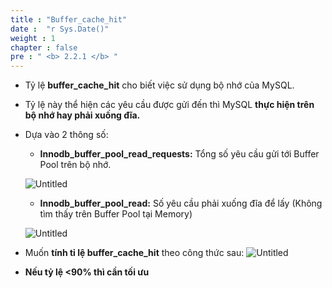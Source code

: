 ```yaml
---
title : "Buffer_cache_hit"
date :  "r Sys.Date()" 
weight : 1 
chapter : false
pre : " <b> 2.2.1 </b> "
---
```



- Tỷ lệ **buffer_cache_hit** cho biết việc sử dụng bộ nhớ của MySQL.
- Tỷ lệ này thể hiện các yêu cầu được gửi đến thì MySQL **thực hiện trên bộ nhớ hay phải xuống đĩa.**
- Dựa vào 2 thông số:
    - **Innodb_buffer_pool_read_requests:** Tổng số yêu cầu gửi tới Buffer Pool trên bộ nhớ.
    
    ![Untitled](/images/2.optimization/009-buffer1.png)
    
    - **Innodb_buffer_pool_read:** Số yêu cầu phải xuống đĩa để lấy (Không tìm thấy trên Buffer Pool tại Memory)
    
    ![Untitled](/images/2.optimization/010-buffer2.png)
    
- Muốn **tính tỉ lệ buffer_cache_hit** theo công thức sau:
    ![Untitled](/images/2.optimization/014-formular.png)


- **Nếu tỷ lệ <90% thì cần tối ưu**